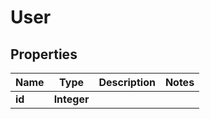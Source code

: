 # User

## Properties
Name | Type | Description | Notes
------------ | ------------- | ------------- | -------------
**id** | **Integer** |  | 
